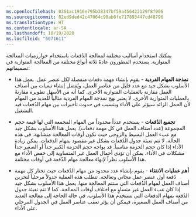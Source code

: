 ```yaml
---
ms.openlocfilehash: 0361ac1916e795b38347bf59a456422129f8f906
ms.sourcegitcommit: 82ed9ded42c47064c90ab6fe717893447cd48796
ms.translationtype: HT
ms.contentlocale: ar-SA
ms.lasthandoff: 10/19/2020
ms.locfileid: "6071611"
---
```

يمكنك استخدام أساليب مختلفة لمعالجة الدُفعات باستخدام خوارزميات المعالجة المتوازية. يستخدم المطورون عادةً ثلاثة أنواع مختلفة من المعالجة المتوازية في تصميماتهم:

-   **نمذجة المهام الفردية** - يقوم بإنشاء مهمة دفعات منفصلة لكل عنصر عمل. يعمل هذا الأسلوب بشكل جيد مع عدد قليل من عناصر العمل، ويُفضل إنشاء تبعيات بين أصناف العمل مقارنة بالعمليات المتوازية الأخرى. كما أنه من الأسهل تطويره مقارنةً بالعمليات المتوازية الأخرى. لا يعتبر نهج نمذجة المهام الفردية مثالياً للعديد من المهام لأن الحمل الزائد سيؤثر على الأداء ويتسبب في حدوث تأخيرات بين مهام الدُفعات قيد التشغيل.

-   **تجميع الدُفعات** - يستخدم عدداً محدوداً من المهام المجمعة التي لها قيمة حجم المجموعة (عدد أصناف العمل في كل مهمة دفعات). يعمل هذا الأسلوب بشكل جيد مع عبء العمل البسيط والزوجي حيث تكون أوقات المعالجة متشابهة. في هذه الحالة، لا تتم تعبئة جدول الدُفعات بشكل غير مقصود بمهام الدفعات. يمكن زيادة الأداء إذا كان حجم الحزمة مناسباً. قد يواجه حجم الحزمة الكبير جداً أو الصغير جداً مشكلات في الأداء. يمكن أن تؤدي أحمال العمل غير المتساوية إلى خفض الأداء مع هذا الأسلوب نظراً لإنهاء معالجة مهام الدُفعة في أوقات مختلفة.

-   **أهم عمليات الانتقاء** - يقوم بإنشاء عدد محدود من مهام الدُفعات حيث تختار كل مهمة دُفعة أول عنصر عمل مجاني وتعالجه.
    تتطلب هذه العملية جدولاً مرحلياً لتخزين أصناف العمل لمهام الدُفعات التي ستتم المعالجة منها. يعمل هذا الأسلوب بشكل جيد إذا كان عبء العمل غير متساوٍ مع اختلاف أوقات المعالجة. كما لا تتم تعبئة جدول الدُفعة بمهام الدفعات التي تستخدم هذا الأسلوب. في حالة الحاجة إلى معالجة العديد من أصناف العمل الصغيرة، فيمكن أن يؤثر تعقب عناصر العمل في الجدول المرحلي على الأداء.
